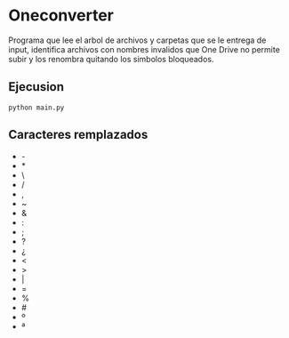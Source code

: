 # Oneconverter
Programa que lee el arbol de archivos y carpetas que se le entrega de input, identifica archivos con nombres invalidos que One Drive no permite subir y los renombra quitando los simbolos bloqueados.


## Ejecusion
````shell
python main.py
````

## Caracteres remplazados
- \-
- \*
- \
- /
- ,
- ~
- &
- :
- ;
- ?
- ¿
- <
- \>
- |
- =
- %
- \#
- º
- ª